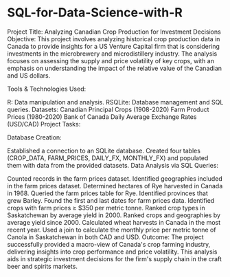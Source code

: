 # SQL-for-Data-Science-with-R

Project Title: Analyzing Canadian Crop Production for Investment Decisions
Objective:
This project involves analyzing historical crop production data in Canada to provide insights for a US Venture Capital firm that is considering investments in the microbrewery and microdistillery industry. The analysis focuses on assessing the supply and price volatility of key crops, with an emphasis on understanding the impact of the relative value of the Canadian and US dollars.

Tools & Technologies Used:

R: Data manipulation and analysis.
RSQLite: Database management and SQL queries.
Datasets:
Canadian Principal Crops (1908-2020)
Farm Product Prices (1980-2020)
Bank of Canada Daily Average Exchange Rates (USD/CAD)
Project Tasks:

Database Creation:

Established a connection to an SQLite database.
Created four tables (CROP_DATA, FARM_PRICES, DAILY_FX, MONTHLY_FX) and populated them with data from the provided datasets.
Data Analysis via SQL Queries:

Counted records in the farm prices dataset.
Identified geographies included in the farm prices dataset.
Determined hectares of Rye harvested in Canada in 1968.
Queried the farm prices table for Rye.
Identified provinces that grew Barley.
Found the first and last dates for farm prices data.
Identified crops with farm prices ≥ $350 per metric tonne.
Ranked crop types in Saskatchewan by average yield in 2000.
Ranked crops and geographies by average yield since 2000.
Calculated wheat harvests in Canada in the most recent year.
Used a join to calculate the monthly price per metric tonne of Canola in Saskatchewan in both CAD and USD.
Outcome:
The project successfully provided a macro-view of Canada's crop farming industry, delivering insights into crop performance and price volatility. This analysis aids in strategic investment decisions for the firm's supply chain in the craft beer and spirits markets.

